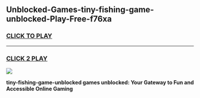 
## Unblocked-Games-tiny-fishing-game-unblocked-Play-Free-f76xa
<h3>
<a href="https://premium76.site?title=tiny-fishing-game-unblocked&ref=21A">CLICK TO PLAY</a></h3>
<hr>

<h3>
<a href="https://premium76.site?title=tiny-fishing-game-unblocked&ref=21A">CLICK 2 PLAY</a>
  
</h3>

<a href="https://premium76.site?title=tiny-fishing-game-unblocked&ref=21A"><img src="https://clearcache.store/games.png"></a>


**tiny-fishing-game-unblocked games unblocked: Your Gateway to Fun and Accessible Online Gaming**
